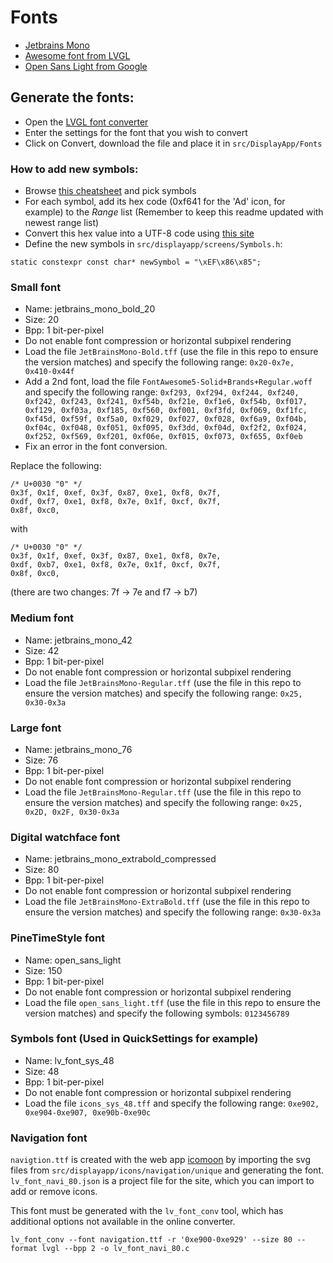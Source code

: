 # Fonts

* [Jetbrains Mono](https://www.jetbrains.com/fr-fr/lp/mono/)
* [Awesome font from LVGL](https://lvgl.io/assets/others/FontAwesome5-Solid+Brands+Regular.woff)
* [Open Sans Light from Google](https://fonts.google.com/specimen/Open+Sans)

## Generate the fonts:

* Open the [LVGL font converter](https://lvgl.io/tools/fontconverter)
* Enter the settings for the font that you wish to convert
* Click on Convert, download the file and place it in `src/DisplayApp/Fonts`

### How to add new symbols:

* Browse [this cheatsheet](https://fontawesome.com/cheatsheet/free/solid) and pick symbols
* For each symbol, add its hex code (0xf641 for the 'Ad' icon, for example) to the *Range* list (Remember to keep this
  readme updated with newest range list)
* Convert this hex value into a UTF-8 code
  using [this site](http://www.ltg.ed.ac.uk/~richard/utf-8.cgi?input=f185&mode=hex)
* Define the new symbols in `src/displayapp/screens/Symbols.h`:

```
static constexpr const char* newSymbol = "\xEF\x86\x85";
```

### Small font

* Name: jetbrains_mono_bold_20
* Size: 20
* Bpp: 1 bit-per-pixel
* Do not enable font compression or horizontal subpixel rendering
* Load the file `JetBrainsMono-Bold.tff` (use the file in this repo to ensure the version matches) and specify the following range: `0x20-0x7e, 0x410-0x44f`
* Add a 2nd font, load the file `FontAwesome5-Solid+Brands+Regular.woff` and specify the following
  range: `0xf293, 0xf294, 0xf244, 0xf240, 0xf242, 0xf243, 0xf241, 0xf54b, 0xf21e, 0xf1e6, 0xf54b, 0xf017, 0xf129, 0xf03a, 0xf185, 0xf560, 0xf001, 0xf3fd, 0xf069, 0xf1fc, 0xf45d, 0xf59f, 0xf5a0, 0xf029, 0xf027, 0xf028, 0xf6a9, 0xf04b, 0xf04c, 0xf048, 0xf051, 0xf095, 0xf3dd, 0xf04d, 0xf2f2, 0xf024, 0xf252, 0xf569, 0xf201, 0xf06e, 0xf015, 0xf073, 0xf655, 0xf0eb `
* Fix an error in the font conversion.

Replace the following:

    /* U+0030 "0" */
    0x3f, 0x1f, 0xef, 0x3f, 0x87, 0xe1, 0xf8, 0x7f,
    0xdf, 0xf7, 0xe1, 0xf8, 0x7e, 0x1f, 0xcf, 0x7f,
    0x8f, 0xc0,

with

    /* U+0030 "0" */
    0x3f, 0x1f, 0xef, 0x3f, 0x87, 0xe1, 0xf8, 0x7e,
    0xdf, 0xb7, 0xe1, 0xf8, 0x7e, 0x1f, 0xcf, 0x7f,
    0x8f, 0xc0,

(there are two changes: 7f -> 7e and f7 -> b7)

### Medium font

* Name: jetbrains_mono_42
* Size: 42
* Bpp: 1 bit-per-pixel
* Do not enable font compression or horizontal subpixel rendering
* Load the file `JetBrainsMono-Regular.tff` (use the file in this repo to ensure the version matches) and specify the following range: `0x25, 0x30-0x3a`

### Large font

* Name: jetbrains_mono_76
* Size: 76
* Bpp: 1 bit-per-pixel
* Do not enable font compression or horizontal subpixel rendering
* Load the file `JetBrainsMono-Regular.tff` (use the file in this repo to ensure the version matches) and specify the following range: `0x25, 0x2D, 0x2F, 0x30-0x3a`

### Digital watchface font

* Name: jetbrains_mono_extrabold_compressed
* Size: 80
* Bpp: 1 bit-per-pixel
* Do not enable font compression or horizontal subpixel rendering
* Load the file `JetBrainsMono-ExtraBold.tff` (use the file in this repo to ensure the version matches) and specify the following range: `0x30-0x3a`

### PineTimeStyle font

* Name: open_sans_light
* Size: 150
* Bpp: 1 bit-per-pixel
* Do not enable font compression or horizontal subpixel rendering
* Load the file `open_sans_light.tff` (use the file in this repo to ensure the version matches) and specify the following symbols: `0123456789`

### Symbols font (Used in QuickSettings for example)

* Name: lv_font_sys_48
* Size: 48
* Bpp: 1 bit-per-pixel
* Do not enable font compression or horizontal subpixel rendering
* Load the file `icons_sys_48.tff` and specify the following range: `0xe902, 0xe904-0xe907, 0xe90b-0xe90c`

### Navigation font

`navigtion.ttf` is created with the web app [icomoon](https://icomoon.io/app) by importing the svg files from `src/displayapp/icons/navigation/unique` and generating the font. `lv_font_navi_80.json` is a project file for the site, which you can import to add or remove icons.

This font must be generated with the `lv_font_conv` tool, which has additional options not available in the online converter.

`lv_font_conv --font navigation.ttf -r '0xe900-0xe929' --size 80 --format lvgl --bpp 2 -o lv_font_navi_80.c`
